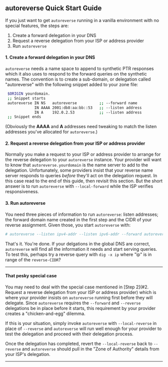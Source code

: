 ## autoreverse Quick Start Guide

If you just want to get `autoreverse` running in a vanilla environment with no special
features, the steps are:

1. Create a forward delegation in your DNS
2. Request a reverse delegation from your ISP or address provider
3. Run `autoreverse`

#### 1. Create a forward delegation in your DNS

`autoreverse` needs a name space to append to synthetic PTR responses which it also uses
to respond to the forward queries on the synthetic names. The convention is to create a
sub-domain, or delegation called "autoreverse" with the following snippet added to your
zone file:

```sh
 $ORIGIN yourdomain.
 ;; Snippet starts
 autoreverse IN NS   autoreverse          ;; --forward name
             IN AAAA 2001:db8:aa:bb::53   ;; --listen address
             IN A    192.0.2.53           ;; --listen address
 ;; Snippet ends
```

(Obviously the **AAAA** and **A** addresses need tweaking to match the listen addresses
you've allocated for `autoreverse`.)


#### 2. Request a reverse delegation from your ISP or address provider

Normally you make a request to your ISP or address provider to arrange for the reverse
delegation to your `autoreverse` instance. Your provider will want to know that
`autoreverse.yourdomain` is the name server to add to the delegation. Unfortunately, some
providers insist that your reverse name server responds to queries *before* they'll act
on the delegation request. In this case read to the end of this guide, then revisit this
section. But the short answer is to run `autoreverse` with `--local-forward` while the ISP
verifies responsiveness.

#### 3. Run autoreverse

You need three pieces of information to run `autoreverse`: listen addresses; the forward
domain name created in the first step and the CIDR of your reverse assignment. Given those,
you start `autoreverse` with:

```sh
# autoreverse --listen ipv4-addr --listen ipv6-addr --forward autoreverse.yourdomain --reverse reverse-CIDR
```

That's it. You're done. If your delgations in the global DNS are correct, `autoreverse`
will find all the information it needs and start serving queries. To test this, perhaps
try a reverse query with `dig -x ip` where "ip" is in range of the `reverse-CIDR`?

---

#### That pesky special case

You may need to deal with the special case mentioned in [Step 2](#2. Request a reverse
delegation from your ISP or address provider) which is where your provider insists on
`autoreverse` running first before they will delegate. Since `autoreverse` requires the
`--forward` and `--reverse` delegations be in place before it starts, this requirement by
your provider creates a "chicken-and-egg" dilemma.

If this is your situation, simply invoke `autoreverse` with `--local-reverse` in place of
`--reverse` and `autoreverse` will run well enough for your provider to test the
delegation and proceed with their delegation process.

Once the delegation has completed, revert the `--local-reverse` back to `--reverse` and
`autoreverse` should pull in the "Zone of Authority" details from your ISP's delegation.

---
